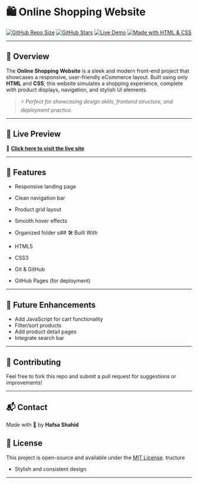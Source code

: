 # 🛍️ Online Shopping Website

[![GitHub Repo Size](https://img.shields.io/github/repo-size/HAFSA-SHAHID-28/online-shopping-website?color=blueviolet)](https://github.com/HAFSA-SHAHID-28/online-shopping-website)
[![GitHub Stars](https://img.shields.io/github/stars/HAFSA-SHAHID-28/online-shopping-website?style=social)](https://github.com/HAFSA-SHAHID-28/online-shopping-website/stargazers)
[![Live Demo](https://img.shields.io/badge/Live-Demo-success?logo=githubpages&logoColor=white)](https://hafsa-shahid-28.github.io/online-shopping-website/)
[![Made with HTML & CSS](https://img.shields.io/badge/Made%20with-HTML%20%26%20CSS-orange)](#)

---

## 📌 Overview

The **Online Shopping Website** is a sleek and modern front-end project that showcases a responsive, user-friendly eCommerce layout. Built using only **HTML** and **CSS**, this website simulates a shopping experience, complete with product displays, navigation, and stylish UI elements.

> ⚡ *Perfect for showcasing design skills, frontend structure, and deployment practice.*

---

## 🚀 Live Preview

🔗 **[Click here to visit the live site](https://hafsa-shahid-28.github.io/online-shopping-website/)**

---

## 🎨 Features

- Responsive landing page
- Clean navigation bar
- Product grid layout
- Smooth hover effects
- Organized folder s## 🛠️ Built With

- HTML5
- CSS3
- Git & GitHub
- GitHub Pages (for deployment)

---

## 🧠 Future Enhancements

- Add JavaScript for cart functionality
- Filter/sort products
- Add product detail pages
- Integrate search bar

---

## 🤝 Contributing

Feel free to fork this repo and submit a pull request for suggestions or improvements!

---

## 📬 Contact

Made with 💙 by **Hafsa Shahid**  


## 📄 License

This project is open-source and available under the [MIT License](LICENSE).
tructure
- Stylish and consistent design

---




